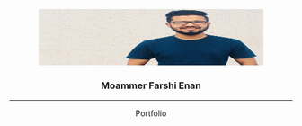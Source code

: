 <p align="center">
	<!-- <img width=400px height=100px src="assets/img/LogoMakr.png" alt="Project logo"> -->
	<img width=400px height=100px src="assets/img/pixomatic_1629439844162.png" alt="Project logo"></a>
</p>

<h3 align="center">Moammer Farshi Enan</h3>

---

<p align="center"> 
	Portfolio
</p>

